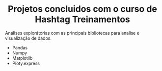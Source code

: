 <h1 align="center">Projetos concluidos com o curso de Hashtag Treinamentos </h1>

Análises explorátorias com as principais bibliotecas para analise e visualização de dados.

- Pandas
- Numpy
- Matplotlib
- Ploty.express




